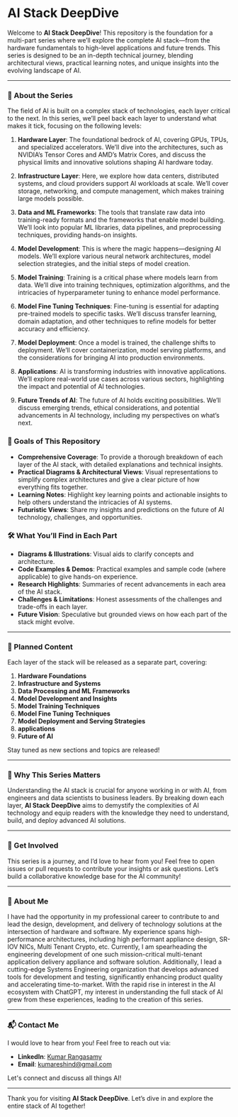 # AI Stack DeepDive

Welcome to **AI Stack DeepDive**! This repository is the foundation for a multi-part series where we’ll explore the complete AI stack—from the hardware fundamentals to high-level applications and future trends. This series is designed to be an in-depth technical journey, blending architectural views, practical learning notes, and unique insights into the evolving landscape of AI.

---

### 🚀 About the Series

The field of AI is built on a complex stack of technologies, each layer critical to the next. In this series, we’ll peel back each layer to understand what makes it tick, focusing on the following levels:

1. **Hardware Layer**: The foundational bedrock of AI, covering GPUs, TPUs, and specialized accelerators. We’ll dive into the architectures, such as NVIDIA’s Tensor Cores and AMD’s Matrix Cores, and discuss the physical limits and innovative solutions shaping AI hardware today.
  
2. **Infrastructure Layer**: Here, we explore how data centers, distributed systems, and cloud providers support AI workloads at scale. We’ll cover storage, networking, and compute management, which makes training large models possible.

3. **Data and ML Frameworks**: The tools that translate raw data into training-ready formats and the frameworks that enable model building. We’ll look into popular ML libraries, data pipelines, and preprocessing techniques, providing hands-on insights.

4. **Model Development**: This is where the magic happens—designing AI models. We’ll explore various neural network architectures, model selection strategies, and the initial steps of model creation.

5. **Model Training**: Training is a critical phase where models learn from data. We’ll dive into training techniques, optimization algorithms, and the intricacies of hyperparameter tuning to enhance model performance.

6. **Model Fine Tuning Techniques**: Fine-tuning is essential for adapting pre-trained models to specific tasks. We’ll discuss transfer learning, domain adaptation, and other techniques to refine models for better accuracy and efficiency.

7. **Model Deployment**: Once a model is trained, the challenge shifts to deployment. We’ll cover containerization, model serving platforms, and the considerations for bringing AI into production environments.

8. **Applications**: AI is transforming industries with innovative applications. We’ll explore real-world use cases across various sectors, highlighting the impact and potential of AI technologies.

9. **Future Trends of AI**: The future of AI holds exciting possibilities. We’ll discuss emerging trends, ethical considerations, and potential advancements in AI technology, including my perspectives on what’s next.

### 🎯 Goals of This Repository

- **Comprehensive Coverage**: To provide a thorough breakdown of each layer of the AI stack, with detailed explanations and technical insights.
- **Practical Diagrams & Architectural Views**: Visual representations to simplify complex architectures and give a clear picture of how everything fits together.
- **Learning Notes**: Highlight key learning points and actionable insights to help others understand the intricacies of AI systems.
- **Futuristic Views**: Share my insights and predictions on the future of AI technology, challenges, and opportunities.

### 🛠️ What You’ll Find in Each Part

- **Diagrams & Illustrations**: Visual aids to clarify concepts and architecture.
- **Code Examples & Demos**: Practical examples and sample code (where applicable) to give hands-on experience.
- **Research Highlights**: Summaries of recent advancements in each area of the AI stack.
- **Challenges & Limitations**: Honest assessments of the challenges and trade-offs in each layer.
- **Future Vision**: Speculative but grounded views on how each part of the stack might evolve.

---

### 📅 Planned Content

Each layer of the stack will be released as a separate part, covering:

1. **Hardware Foundations**
2. **Infrastructure and Systems**
3. **Data Processing and ML Frameworks**
4. **Model Development and Insights**
5. **Model Training Techniques**
6. **Model Fine Tuning Techniques**
7. **Model Deployment and Serving Strategies**
8. **applications**
9. **Future of AI**

Stay tuned as new sections and topics are released!

---

### 🔮 Why This Series Matters

Understanding the AI stack is crucial for anyone working in or with AI, from engineers and data scientists to business leaders. By breaking down each layer, **AI Stack DeepDive** aims to demystify the complexities of AI technology and equip readers with the knowledge they need to understand, build, and deploy advanced AI solutions.

---

### 🚩 Get Involved

This series is a journey, and I’d love to hear from you! Feel free to open issues or pull requests to contribute your insights or ask questions. Let’s build a collaborative knowledge base for the AI community!

---

### 👤 About Me

I have had the opportunity in my professional career to contribute to and lead the design, development, and delivery of technology solutions at the intersection of hardware and software. My experience spans high-performance architectures, including high performant appliance design, SR-IOV NICs, Multi Tenant Crypto, etc. Currently, I am spearheading the engineering development of one such mission-critical multi-tenant application delivery appliance and software solution. Additionally, I lead a cutting-edge Systems Engineering organization that develops advanced tools for development and testing, significantly enhancing product quality and accelerating time-to-market. With the rapid rise in interest in the AI ecosystem with ChatGPT, my interest in understanding the full stack of AI grew from these experiences, leading to the creation of this series.

---

### 📬 Contact Me

I would love to hear from you! Feel free to reach out via:

- **LinkedIn**: [Kumar Rangasamy](https://www.linkedin.com/in/kumarrangasamy/)
- **Email**: [kumareshind@gmail.com](mailto:kumareshind@gmail.com)

Let's connect and discuss all things AI!

---

Thank you for visiting **AI Stack DeepDive**. Let’s dive in and explore the entire stack of AI together!
